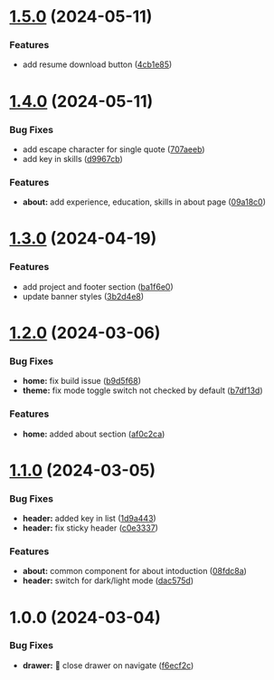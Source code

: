 # [1.5.0](https://github.com/vysaghthambi/portfolio/compare/v1.4.0...v1.5.0) (2024-05-11)


### Features

* add resume download button ([4cb1e85](https://github.com/vysaghthambi/portfolio/commit/4cb1e85a3374ce799c579643b63b1bdade1e60fa))

# [1.4.0](https://github.com/vysaghthambi/portfolio/compare/v1.3.0...v1.4.0) (2024-05-11)


### Bug Fixes

* add escape character for single quote ([707aeeb](https://github.com/vysaghthambi/portfolio/commit/707aeeb4b863df6b66df6c6ca2c87780c028338a))
* add key in skills ([d9967cb](https://github.com/vysaghthambi/portfolio/commit/d9967cb6a73951b4805b9dabc09ba17a4509d282))


### Features

* **about:** add experience, education, skills in about page ([09a18c0](https://github.com/vysaghthambi/portfolio/commit/09a18c0ebe4f071170f2adabafa9c0e4bace483c))

# [1.3.0](https://github.com/vysaghthambi/portfolio/compare/v1.2.0...v1.3.0) (2024-04-19)


### Features

* add project and footer section ([ba1f6e0](https://github.com/vysaghthambi/portfolio/commit/ba1f6e02bd3ab6bd0e42756e8f456eccc0473b91))
* update banner styles ([3b2d4e8](https://github.com/vysaghthambi/portfolio/commit/3b2d4e820ef6bfbc3b45f719f3863d33cbc38182))

# [1.2.0](https://github.com/vysaghthambi/portfolio/compare/v1.1.0...v1.2.0) (2024-03-06)


### Bug Fixes

* **home:** fix build issue ([b9d5f68](https://github.com/vysaghthambi/portfolio/commit/b9d5f6811d57cfb23876a8e6ab71e29f8778551a))
* **theme:** fix mode toggle switch not checked by default ([b7df13d](https://github.com/vysaghthambi/portfolio/commit/b7df13d557b67e9dd84e9929b3437131e45e562c))


### Features

* **home:** added about section ([af0c2ca](https://github.com/vysaghthambi/portfolio/commit/af0c2ca7ef97a4590963b9932fce3320457f50dd))

# [1.1.0](https://github.com/vysaghthambi/portfolio/compare/v1.0.0...v1.1.0) (2024-03-05)


### Bug Fixes

* **header:** added key in list ([1d9a443](https://github.com/vysaghthambi/portfolio/commit/1d9a44348d55eef844d3b74e03ff005a750c7faf))
* **header:** fix sticky header ([c0e3337](https://github.com/vysaghthambi/portfolio/commit/c0e3337279f146e89ca0bae662a1952b95e8b095))


### Features

* **about:** common component for about intoduction ([08fdc8a](https://github.com/vysaghthambi/portfolio/commit/08fdc8aefe36816752705b8f47d602126b6b9fe5))
* **header:** switch for dark/light mode ([dac575d](https://github.com/vysaghthambi/portfolio/commit/dac575d974ffd025113f6d488e254458f051f77e))

# 1.0.0 (2024-03-04)


### Bug Fixes

* **drawer:** :bug: close drawer on navigate ([f6ecf2c](https://github.com/vysaghthambi/portfolio/commit/f6ecf2c4d43b533b1641f1991fc1e14526a72697))
